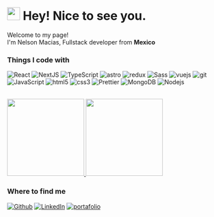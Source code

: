 <h1><img src="https://emojis.slackmojis.com/emojis/images/1531849430/4246/blob-sunglasses.gif?1531849430" width="30"/> Hey! Nice to see you.</h1>


<p>Welcome to my page! </br> I'm Nelson Macias, Fullstack developer from <b>Mexico</b>
<h3>Things I code with</h3>
<p>
  <img alt="React" src="https://img.shields.io/badge/-React-45b8d8?style=flat-square&logo=react&logoColor=white" />
  <img alt="NextJS" src="https://img.shields.io/badge/-NextJS-222222?style=flat-square&logo=Next.JS&logoColor=white" />
  <img alt="TypeScript" src="https://img.shields.io/badge/-TypeScript-007ACC?style=flat-square&logo=typescript&logoColor=white" />
  <img alt="astro" src="https://img.shields.io/badge/-Astro-FF5D01?style=flat-square&logo=astro&logoColor=white" />
  <img alt="redux" src="https://img.shields.io/badge/-Redux-764ABC?style=flat-square&logo=redux&logoColor=white" />
  <img alt="Sass" src="https://img.shields.io/badge/-Sass-CC6699?style=flat-square&logo=sass&logoColor=white" />
  <img alt="vuejs" src="https://img.shields.io/badge/-VueJS-35495E?style=flat-square&logo=vue.js&logoColor=41B883" />
  <img alt="git" src="https://img.shields.io/badge/-Git-F05032?style=flat-square&logo=git&logoColor=white" />
  <img alt="JavaScript" src="https://img.shields.io/badge/-JavaScript-F7DF1E?style=flat-square&logo=javascript&logoColor=black" />
  <img alt="html5" src="https://img.shields.io/badge/-HTML5-E34F26?style=flat-square&logo=html5&logoColor=white" />
  <img alt="css3" src="https://img.shields.io/badge/-CSS3-26A8ED?style=flat-square&logo=CSS3&logoColor=white" />
  <img alt="Prettier" src="https://img.shields.io/badge/-Prettier-F7B93E?style=flat-square&logo=prettier&logoColor=white" />
  <img alt="MongoDB" src="https://img.shields.io/badge/-MongoDB-13aa52?style=flat-square&logo=mongodb&logoColor=white" />
  <img alt="Nodejs" src="https://img.shields.io/badge/-Nodejs-43853d?style=flat-square&logo=Node.js&logoColor=white" />
</p>

<br/>

<a href="https://github.com/NelsonAMR">
  <img height="180em" src="https://github-readme-stats-sigma-five.vercel.app/api?username=NelsonAMR&count_private=true&theme=dark&show_icons=true" />
  <img height="180em" src="https://github-readme-stats.vercel.app/api/top-langs/?username=NelsonAMR&langs_count=6&theme=dark&layout=compact&hide=pug" />
</a>


<h3>Where to find me</h3>
<a href="https://github.com/NelsonAMR" target="_blank"><img alt="Github" src="https://img.shields.io/badge/GitHub-%2312100E.svg?&style=for-the-badge&logo=Github&logoColor=white" /></a>
<a href="https://www.linkedin.com/in/nelson-macias" target="_blank"><img alt="LinkedIn" src="https://img.shields.io/badge/linkedin-%230077B5.svg?&style=for-the-badge&logo=linkedin&logoColor=white" /></a> 
<a href="https://nelsonmacias.netlify.app/" target="_blank"><img alt="portafolio" src="https://img.shields.io/badge/Portafolio-5651E5.svg?&style=for-the-badge&logo=logo&logoColor=white" /></a> 
  

